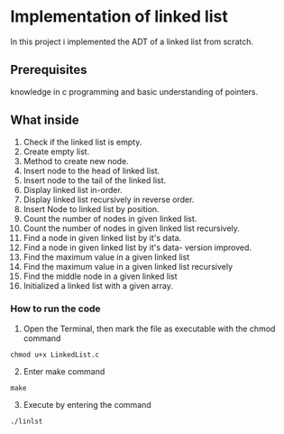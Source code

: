# Implementation of linked list

In this project i implemented the ADT of a linked list from scratch.

## Prerequisites

knowledge in c programming and basic understanding of pointers.

## What inside
 
 1. Check if the linked list is empty.
 2. Create empty list.
 3. Method to create new node.
 4. Insert node to the head of linked list.
 5. Insert node to the tail of the linked list.
 6. Display linked list in-order.
 7. Display linked list recursively in reverse order.
 8. Insert Node to linked list by position.
 9. Count the number of nodes in given linked list.
10. Count the number of nodes in given linked list recursively.
11. Find a node in given linked list by it's data.
12. Find a node in given linked list by it's data- version improved.
13. Find the maximum value in a given linked list
14. Find the maximum value in a given linked list recursively
15. Find the middle node in a given linked list
16. Initialized a linked list with a given array.
 
### How to run the code

1. Open the Terminal, then mark the file as executable with the chmod command
```
chmod u+x LinkedList.c 
```

2. Enter make command
```
make 
```

3. Execute by entering the command
```
./linlst
```


